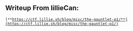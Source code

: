 ## Writeup From lillieCan:

<code>[**https://ctf.lillie.sh/blog/misc/the-gauntlet-p1/**](https://ctf.lillie.sh/blog/misc/the-gauntlet-p1/)</code> 
